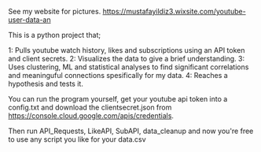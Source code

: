 
See my website for pictures.
https://mustafayildiz3.wixsite.com/youtube-user-data-an

This is a python project that;

1: Pulls youtube watch history, likes and subscriptions using an API token and client secrets.
2: Visualizes the data to give a brief understanding.
3: Uses clustering, ML and statistical analyses to find significant correlations and meaninguful connections spesifically for my data.
4: Reaches a hypothesis and tests it.

You can run the program yourself, get your youtube api token into a config.txt and download the clientsecret.json from https://console.cloud.google.com/apis/credentials.

Then run API_Requests, LikeAPI, SubAPI, data_cleanup and now you're free to use any script you like for your data.csv
